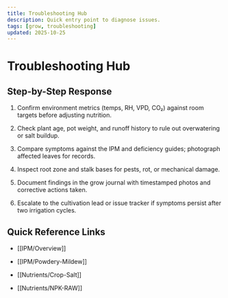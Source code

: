 ```yaml
---
title: Troubleshooting Hub
description: Quick entry point to diagnose issues.
tags: [grow, troubleshooting]
updated: 2025-10-25
---
```


# Troubleshooting Hub

## Step-by-Step Response

1. Confirm environment metrics (temps, RH, VPD, CO₂) against room targets before adjusting nutrition.

1. Check plant age, pot weight, and runoff history to rule out overwatering or salt buildup.

1. Compare symptoms against the IPM and deficiency guides; photograph affected leaves for records.

1. Inspect root zone and stalk bases for pests, rot, or mechanical damage.

1. Document findings in the grow journal with timestamped photos and corrective actions taken.

1. Escalate to the cultivation lead or issue tracker if symptoms persist after two irrigation cycles.

## Quick Reference Links

- [[IPM/Overview]]

- [[IPM/Powdery-Mildew]]

- [[Nutrients/Crop-Salt]]

- [[Nutrients/NPK-RAW]]
